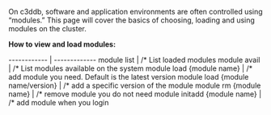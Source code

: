 On c3ddb, software and application environments are often controlled using “modules.” This page will cover the basics of choosing, loading and using modules on the cluster.

**How to view and load modules:**

------------ | -------------
module list | /* List loaded modules
module avail | /* List modules available on the system
module load {module name} | /* add module you need. Default is the latest version
module load {module name/version} | /* add a specific version of the module
module rm {module name} | /* remove module you do not need
module initadd {module name} | /* add module when you login